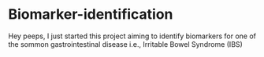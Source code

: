 # Biomarker-identification

Hey peeps, I just started this project aiming to identify biomarkers for one of the sommon gastrointestinal disease i.e., Irritable Bowel Syndrome (IBS)
